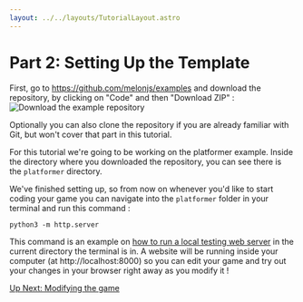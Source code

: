 ```yaml
---
layout: ../../layouts/TutorialLayout.astro
---
```

# Part 2: Setting Up the Template

First, go to https://github.com/melonjs/examples and download the repository, by clicking on "Code" and then "Download ZIP" :
![Download the example repository](/img/tutorial/part2-download-the-repository.png)

Optionally you can also clone the repository if you are already familiar with Git, but won't cover that part in this tutorial.


For this tutorial we're going to be working on the platformer example. Inside the directory where you downloaded the repository, you can see there is the `platformer` directory. 

We've finished setting up, so from now on whenever you'd like to start coding your game you can navigate into the `platformer` folder in your terminal and run this command :

```
python3 -m http.server
```

This command is an example on [how to run a local testing web server](https://developer.mozilla.org/en-US/docs/Learn/Common_questions/set_up_a_local_testing_server) in the current directory the terminal is in. A website will be running inside your computer (at http://localhost:8000) so you can edit your game and try out your changes in your browser right away as you modify it !

<a href="/tutorial/part-3-modifying-the-game" class="next">Up Next: Modifying the game</a>